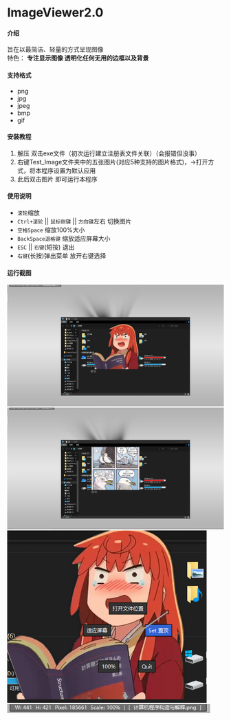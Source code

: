 # ImageViewer2.0

#### 介绍
旨在以最简洁、轻量的方式呈现图像  
特色： **专注显示图像 透明化任何无用的边框以及背景** 

#### 支持格式

- png
- jpg
- jpeg
- bmp
- gif

#### 安装教程

1.  解压 双击exe文件（初次运行建立注册表文件关联）（会报错但没事）
2.  右键Test_Image文件夹中的五张图片(对应5种支持的图片格式)，->打开方式，将本程序设置为默认应用
3.  此后双击图片 即可运行本程序

#### 使用说明

- `滚轮`缩放
- `Ctrl+滚轮` || `鼠标侧键` || `方向键`左右 切换图片
- `空格Space` 缩放100%大小
- `BackSpace退格键` 缩放适应屏幕大小
- `ESC` || `右键`(短按) 退出
- `右键`(长按)弹出菜单 放开右键选择

#### 运行截图

![输入图片说明](images/%E5%85%A8%E5%B1%8F%E6%88%AA%E5%9B%BE1.png)
![输入图片说明](images/%E8%BF%90%E8%A1%8C%E6%88%AA%E5%9B%BE2.png)
![输入图片说明](images/%E5%8F%B3%E9%94%AE%E8%8F%9C%E5%8D%95.png)
![输入图片说明](images/%E5%B7%A6%E4%B8%8A%E8%A7%92%E5%8F%82%E6%95%B0%E4%BF%A1%E6%81%AF.png)